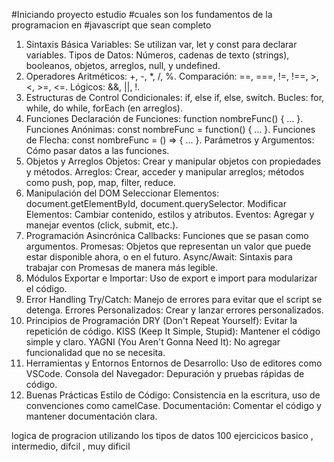 #Iniciando proyecto estudio
#cuales son los fundamentos de la programacion en #javascript que sean completo

1. Sintaxis Básica
Variables: Se utilizan var, let y const para declarar variables.
Tipos de Datos: Números, cadenas de texto (strings), booleanos, objetos, arreglos, null, y undefined.
2. Operadores
Aritméticos: +, -, *, /, %.
Comparación: ==, ===, !=, !==, >, <, >=, <=.
Lógicos: &&, ||, !.
3. Estructuras de Control
Condicionales: if, else if, else, switch.
Bucles: for, while, do while, forEach (en arreglos).
4. Funciones
Declaración de Funciones: function nombreFunc() { ... }.
Funciones Anónimas: const nombreFunc = function() { ... }.
Funciones de Flecha: const nombreFunc = () => { ... }.
Parámetros y Argumentos: Cómo pasar datos a las funciones.
5. Objetos y Arreglos
Objetos: Crear y manipular objetos con propiedades y métodos.
Arreglos: Crear, acceder y manipular arreglos; métodos como push, pop, map, filter, reduce.
6. Manipulación del DOM
Seleccionar Elementos: document.getElementById, document.querySelector.
Modificar Elementos: Cambiar contenido, estilos y atributos.
Eventos: Agregar y manejar eventos (click, submit, etc.).
7. Programación Asincrónica
Callbacks: Funciones que se pasan como argumentos.
Promesas: Objetos que representan un valor que puede estar disponible ahora, o en el futuro.
Async/Await: Sintaxis para trabajar con Promesas de manera más legible.
8. Módulos
Exportar e Importar: Uso de export e import para modularizar el código.
9. Error Handling
Try/Catch: Manejo de errores para evitar que el script se detenga.
Errores Personalizados: Crear y lanzar errores personalizados.
10. Principios de Programación
DRY (Don't Repeat Yourself): Evitar la repetición de código.
KISS (Keep It Simple, Stupid): Mantener el código simple y claro.
YAGNI (You Aren't Gonna Need It): No agregar funcionalidad que no se necesita.
11. Herramientas y Entornos
Entornos de Desarrollo: Uso de editores como VSCode.
Consola del Navegador: Depuración y pruebas rápidas de código.
12. Buenas Prácticas
Estilo de Código: Consistencia en la escritura, uso de convenciones como camelCase.
Documentación: Comentar el código y mantener documentación clara.

logica de progracion utilizando los tipos de datos 100 ejercicicos
basico , intermedio, difcil , muy dificil

